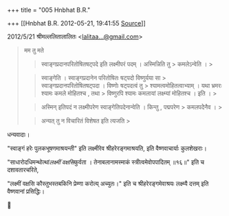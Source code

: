 +++
title = "005 Hnbhat B.R."

+++
[[Hnbhat B.R.	2012-05-21, 19:41:55 [Source](https://groups.google.com/g/samskrita/c/P4pU4aFjMRA)]]



  

2012/5/21 श्रीमल्ललितालालितः \<[lalitaa...@gmail.com]()\>

  

> मम तु मते
> > 
> > स्वाङ्गप्रदानपरितोषितषट्पदे इति लक्ष्मीपरं पदम् । अस्मिन्निति तु > कमलेऽन्वेति । >
> 
> > स्वाङ्गेति । स्वाङ्गप्रदानेन परितोषितः षट्पदो विष्णुर्यया सा > स्वाङ्गप्रदानपरितोषितषट्पदा । विष्णोः षट्पदत्वं तु > श्यामत्वमोहितत्वाभ्याम् । यथा भ्रमरः श्यामः कमले मोहितश्च , तथा > विष्णुरपि श्यामः कमलायां लक्ष्म्यां मोहितश्च । इति । >
> 
> > 
> > अस्मिन् इतिपदं न लक्ष्मीपरेण स्वाङ्गेतिपदेनान्वेति । किन्तु , पद्मपरेण > कमलपदेेनैव । >
> 
> > 
> > अन्यत् तु न विचारितं विशेषत इति त्यजति >
> 
> > 
> >   
> > 
> > 
> > 
> > 

  

धन्यवादाः।

  

"स्वाङ्गं हरेः पुलकभूषणमाश्रयन्ती" इति लक्ष्मीरेव श्रीहरेरङ्गमाश्रयति, इति वैष्णवाचार्याः कुलशेखराः।

  

"साधारोदधिमन्थोत्थां*लक्ष्मीं वक्षसि*कुर्वता । तेनाबलानामस्माकं स्त्रीत्वमेवोपपादितम् ॥१६॥" इति च दशावतारचरिते,

  

"लक्ष्मीं वक्षसि कौस्तुभस्तबकिनि प्रेम्णा करोत्य् अच्युतः।" इति च श्रीहरेरङ्गमेवाश्रयः लक्ष्म्यै दत्तम् इति वैष्णवानां प्रसिद्धिः।



